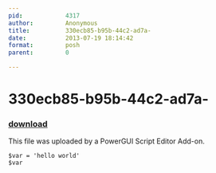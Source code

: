 ```yaml
---
pid:            4317
author:         Anonymous
title:          330ecb85-b95b-44c2-ad7a-
date:           2013-07-19 18:14:42
format:         posh
parent:         0

---
```


# 330ecb85-b95b-44c2-ad7a-

### [download](//scripts/4317.ps1)

This file was uploaded by a PowerGUI Script Editor Add-on.

```posh
$var = 'hello world'
$var
```
